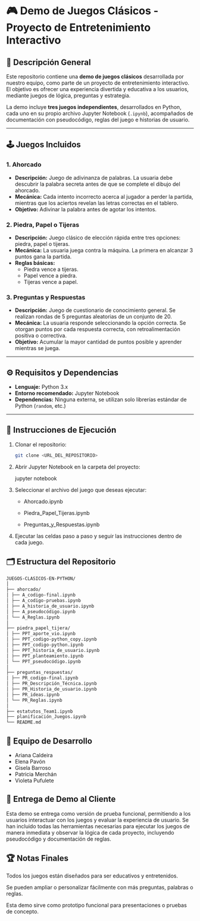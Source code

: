 # 🎮 Demo de Juegos Clásicos - Proyecto de Entretenimiento Interactivo

## 📌 Descripción General

Este repositorio contiene una **demo de juegos clásicos** desarrollada por nuestro equipo, como parte de un proyecto de entretenimiento interactivo. El objetivo es ofrecer una experiencia divertida y educativa a los usuarios, mediante juegos de lógica, preguntas y estrategia.  

La demo incluye **tres juegos independientes**, desarrollados en Python, cada uno en su propio archivo Jupyter Notebook (`.ipynb`), acompañados de documentación con pseudocódigo, reglas del juego e historias de usuario.

---

## 🕹️ Juegos Incluidos

### 1. Ahorcado
- **Descripción:** Juego de adivinanza de palabras. La usuaria debe descubrir la palabra secreta antes de que se complete el dibujo del ahorcado.  
- **Mecánica:** Cada intento incorrecto acerca al jugador a perder la partida, mientras que los aciertos revelan las letras correctas en el tablero.  
- **Objetivo:** Adivinar la palabra antes de agotar los intentos.  

### 2. Piedra, Papel o Tijeras
- **Descripción:** Juego clásico de elección rápida entre tres opciones: piedra, papel o tijeras.  
- **Mecánica:** La usuaria juega contra la máquina. La primera en alcanzar 3 puntos gana la partida.  
- **Reglas básicas:**
  - Piedra vence a tijeras.  
  - Papel vence a piedra.  
  - Tijeras vence a papel.  

### 3. Preguntas y Respuestas
- **Descripción:** Juego de cuestionario de conocimiento general. Se realizan rondas de 5 preguntas aleatorias de un conjunto de 20.  
- **Mecánica:** La usuaria responde seleccionando la opción correcta. Se otorgan puntos por cada respuesta correcta, con retroalimentación positiva o correctiva.  
- **Objetivo:** Acumular la mayor cantidad de puntos posible y aprender mientras se juega.

---

## ⚙️ Requisitos y Dependencias

- **Lenguaje:** Python 3.x  
- **Entorno recomendado:** Jupyter Notebook  
- **Dependencias:** Ninguna externa, se utilizan solo librerías estándar de Python (`random`, etc.)

---

## 🚀 Instrucciones de Ejecución

1. Clonar el repositorio:
   ```bash
   git clone <URL_DEL_REPOSITORIO>
2. Abrir Jupyter Notebook en la carpeta del proyecto:

   jupyter notebook

3. Seleccionar el archivo del juego que deseas ejecutar:

    -  Ahorcado.ipynb

    - Piedra_Papel_Tijeras.ipynb

    - Preguntas_y_Respuestas.ipynb

4. Ejecutar las celdas paso a paso y seguir las instrucciones dentro de cada juego.

## 🗂️ Estructura del Repositorio
```bash
JUEGOS-CLASICOS-EN-PYTHON/
│
├── ahorcado/
│ ├── A_codigo-final.ipynb
│ ├── A_codigo-pruebas.ipynb
│ ├── A_historia_de_usuario.ipynb
│ ├── A_pseudocódigo.ipynb
│ └── A_Reglas.ipynb
│
├── piedra_papel_tijera/
│ ├── PPT_aporte_vio.ipynb
│ ├── PPT_codigo-python_copy.ipynb
│ ├── PPT_codigo-python.ipynb
│ ├── PPT_historia_de_usuario.ipynb
│ ├── PPT_planteamiento.ipynb
│ └── PPT_pseudocódigo.ipynb
│
├── preguntas_respuestas/
│ ├── PR_codigo-final.ipynb
│ ├── PR_Descripción_Técnica.ipynb
│ ├── PR_Historia_de_usuario.ipynb
│ ├── PR_ideas.ipynb
│ └── PR_Reglas.ipynb
│
├── estatutos_Team1.ipynb
├── planificación_Juegos.ipynb
└── README.md

```
## 👥 Equipo de Desarrollo

- Ariana Caldeira
- Elena Pavón
- Gisela Barroso
- Patricia Merchán
- Violeta Pufulete

## 📄 Entrega de Demo al Cliente

Esta demo se entrega como versión de prueba funcional, permitiendo a los usuarios interactuar con los juegos y evaluar la experiencia de usuario.
Se han incluido todas las herramientas necesarias para ejecutar los juegos de manera inmediata y observar la lógica de cada proyecto, incluyendo pseudocódigo y documentación de reglas.

## 🏆 Notas Finales

Todos los juegos están diseñados para ser educativos y entretenidos.

Se pueden ampliar o personalizar fácilmente con más preguntas, palabras o reglas.

Esta demo sirve como prototipo funcional para presentaciones o pruebas de concepto.
